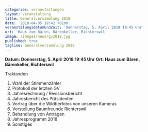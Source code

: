 ```yaml
---
categories: veranstaltungen
layout: veranstaltung
title: Generalversammlung 2018
date: '2018-04-05 19:42 +0100'
veranstalungsdatumUndZeit: 'Donnerstag, 5. April 2018 19:45 Uhr'
ort: 'Haus zum Bären, Bärenkeller, Richterswil'
image: /images/news/gv2018.jpg
published: true
tagline: Generalversammlung 2018
---
```


**Datum: Donnerstag, 5. April 2018 19:45 Uhr**
**Ort:   Haus zum Bären, Bärenkeller, Richterswil**


Traktanden
1. Wahl der Stimmenzähler
2. Protokoll der letzten GV
3. Jahresrechnung / Revisionsbericht
4. Jahresbericht des Präsidenten
5. Vortrag über die Wildtierfotos von unseren Kameras
6. Vorstellung Baumfreunde Richterswil
7. Behandlung von Anträgen
8. Jahresprogramm 2018
9. Sonstiges
